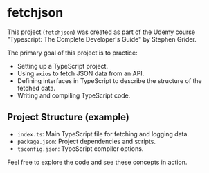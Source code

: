 # fetchjson

This project (`fetchjson`) was created as part of the Udemy course "Typescript: The Complete Developer's Guide" by Stephen Grider.

The primary goal of this project is to practice:
- Setting up a TypeScript project.
- Using `axios` to fetch JSON data from an API.
- Defining interfaces in TypeScript to describe the structure of the fetched data.
- Writing and compiling TypeScript code.

## Project Structure (example)
- `index.ts`: Main TypeScript file for fetching and logging data.
- `package.json`: Project dependencies and scripts.
- `tsconfig.json`: TypeScript compiler options.

Feel free to explore the code and see these concepts in action.
